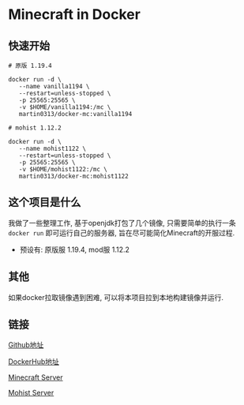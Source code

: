 # Minecraft in Docker

## 快速开始

```
# 原版 1.19.4

docker run -d \
   --name vanilla1194 \
   --restart=unless-stopped \
   -p 25565:25565 \
   -v $HOME/vanilla1194:/mc \
   martin0313/docker-mc:vanilla1194

# mohist 1.12.2

docker run -d \
   --name mohist1122 \
   --restart=unless-stopped \
   -p 25565:25565 \
   -v $HOME/mohist1122:/mc \
   martin0313/docker-mc:mohist1122
```

## 这个项目是什么

我做了一些整理工作, 基于openjdk打包了几个镜像, 只需要简单的执行一条 `docker run` 即可运行自己的服务器, 旨在尽可能简化Minecraft的开服过程. 

- 预设有: 原版服 1.19.4, mod服 1.12.2


## 其他

如果docker拉取镜像遇到困难, 可以将本项目拉到本地构建镜像并运行. 

## 链接

[Github地址](https://github.com/mty0313/docker-mc)

[DockerHub地址](https://hub.docker.com/r/martin0313/docker-mc)

[Minecraft Server](https://www.minecraft.net/zh-hans/download/server)

[Mohist Server](https://mohistmc.com/)

